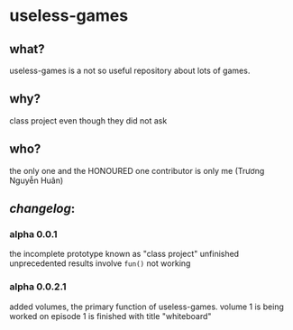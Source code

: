 # useless-games
## what?
useless-games is a not so useful repository about lots of games.
## why?
class project even though they did not ask
## who?
the only one and the HONOURED one contributor is only me (Trương Nguyễn Huân)
## *changelog*:
### alpha 0.0.1
the incomplete prototype known as "class project"
unfinished unprecedented results involve `fun()` not working
### alpha 0.0.2.1
added volumes, the primary function of useless-games. volume 1 is being worked on
episode 1 is finished with title "whiteboard"
